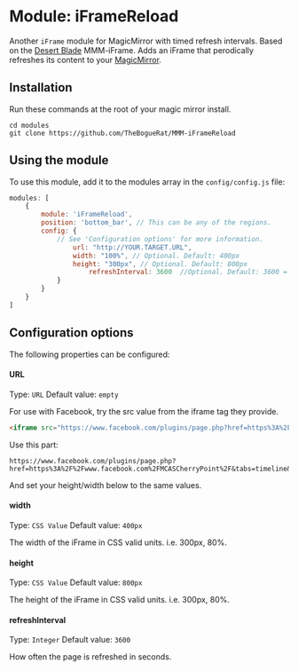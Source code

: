 # Module: iFrameReload
Another `iFrame` module for MagicMirror with timed refresh intervals.  Based on the [Desert Blade](https://github.com/desertblade/iFrame) MMM-iFrame.  Adds an iFrame that perodically refreshes its content to your [MagicMirror](https://github.com/MichMich/MagicMirror).

## Installation
Run these commands at the root of your magic mirror install.

```shell
cd modules
git clone https://github.com/TheBogueRat/MMM-iFrameReload
```

## Using the module
To use this module, add it to the modules array in the `config/config.js` file:
``` javascript
modules: [
	{
		module: 'iFrameReload',
		position: 'bottom_bar',	// This can be any of the regions.
		config: {
			// See 'Configuration options' for more information.
				url: "http://YOUR.TARGET.URL",
				width: "100%", // Optional. Default: 400px
				height: "300px", // Optional. Default: 800px
        			refreshInterval: 3600  //Optional. Default: 3600 = 1 hour
			}
		}
	}
]
```

## Configuration options

The following properties can be configured:

#### URL
Type: `URL` Default value: `empty`

For use with Facebook, try the src value from the iframe tag they provide.

``` HTML
<iframe src="https://www.facebook.com/plugins/page.php?href=https%3A%2F%2Fwww.facebook.com%2FMCASCherryPoint%2F&tabs=timeline&width=340&height=500&small_header=false&adapt_container_width=true&hide_cover=false&show_facepile=true&appId=254272385726401" width="340" height="500" style="border:none;overflow:hidden" scrolling="no" frameborder="0" allowTransparency="true"></iframe>
```

Use this part: 
```TEXT
https://www.facebook.com/plugins/page.php?href=https%3A%2F%2Fwww.facebook.com%2FMCASCherryPoint%2F&tabs=timeline&width=340&height=500&small_header=false&adapt_container_width=true&hide_cover=false&show_facepile=true&appId=254272385726401
```
And set your height/width below to the same values.

#### width

Type: `CSS Value` Default value: `400px`

The width of the iFrame in CSS valid units. i.e. 300px, 80%.

#### height
Type: `CSS Value` Default value: `800px`

The height of the iFrame in CSS valid units. i.e. 300px, 80%.

#### refreshInterval
Type: `Integer` Default value: `3600`

How often the page is refreshed in seconds.
